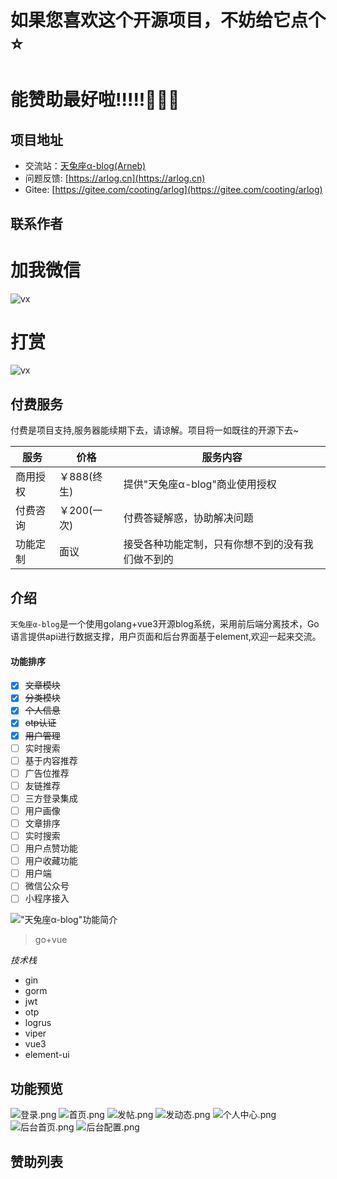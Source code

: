 # 如果您喜欢这个开源项目，不妨给它点个⭐️

# 能赞助最好啦!!!!!🙏🙏🙏

## 项目地址

- 交流站：[天兔座α-blog(Arneb)](https://arlog.cn)
- 问题反馈: [https://arlog.cn](https://arlog.cn)
- Gitee: [https://gitee.com/cooting/arlog](https://gitee.com/cooting/arlog)

## 联系作者

# 加我微信

![vx](docs/vx.png)

# 打赏

![vx](docs/vxzf.png)

## 付费服务

付费是项目支持,服务器能续期下去，请谅解。项目将一如既往的开源下去~

| 服务   | 价格       | 服务内容                     |
|------|----------|--------------------------|
| 商用授权 | ￥888(终生) | 提供"天兔座α-blog"商业使用授权      |
| 付费咨询 | ￥200(一次) | 付费答疑解惑，协助解决问题            |
| 功能定制 | 面议       | 接受各种功能定制，只有你想不到的没有我们做不到的 |

## 介绍

`天兔座α-blog`是一个使用golang+vue3开源blog系统，采用前后端分离技术，Go语言提供api进行数据支撑，用户页面和后台界面基于element,欢迎一起来交流。

#### 功能排序

- [x] ~~文章模块~~
- [x] ~~分类模块~~
- [x] ~~个人信息~~
- [x] ~~otp认证~~
- [x] ~~用户管理~~
- [ ] 实时搜索
- [ ] 基于内容推荐
- [ ] 广告位推荐
- [ ] 友链推荐
- [ ] 三方登录集成
- [ ] 用户画像
- [ ] 文章排序
- [ ] 实时搜索
- [ ] 用户点赞功能
- [ ] 用户收藏功能
- [ ] 用户端
- [ ] 微信公众号
- [ ] 小程序接入

!["天兔座α-blog"功能简介](docs/jg.png)


> go+vue

*技术栈*

- gin
- gorm
- jwt
- otp
- logrus
- viper
- vue3
- element-ui

## 功能预览

![登录.png](docs/login.png)
![首页.png](docs/home.png)
![发帖.png](docs/vxzf.png)
![发动态.png](docs/vxzf.png)
![个人中心.png](docs/vxzf.png)
![后台首页.png](docs/vxzf.png)
![后台配置.png](docs/vxzf.png)

## 赞助列表

